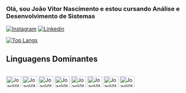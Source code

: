 ### Olá, sou João Vitor Nascimento e estou cursando Análise e Desenvolvimento de Sistemas
 [![Instagram](https://img.shields.io/badge/Instagram-E4405F?style=for-the-badge&logo=instagram&logoColor=white)]("https://www.instagram.com/joaovitor.nso/)
 [![Linkedin](https://img.shields.io/badge/LinkedIn-0077B5?style=for-the-badge&logo=linkedin&logoColor=white)](https://www.linkedin.com/in/joaovitornso)
 

<div>

 <a href="https://github.com/joaovitornso">

 <!--<img height="180em" src="https://github-readme-stats.vercel.app/api/top-langs/?username=joaovitornso&layout=compact&langs_count=7&theme=dracula"/>-->
  
 [![Top Langs](https://github-readme-stats.vercel.app/api?username=joaovitornso&&theme=dracula&show_icons=true)](https://github.com/joaovitornso)

</div>
 
  
  ## Linguagens Dominantes
  
<div style="display: inline_block"><br>
  
<img align="center" alt="JoaoVitor-Js" height="30" width="40" src="https://cdn.jsdelivr.net/gh/devicons/devicon/icons/javascript/javascript-original.svg" />

<img align="center" alt="JoaoVitor-Js" height="30" width="40" src="https://cdn.jsdelivr.net/gh/devicons/devicon/icons/java/java-original.svg" />

<!--<img align="center" alt="JoaoVitor-Js" height="30" width="40" src="https://cdn.jsdelivr.net/gh/devicons/devicon/icons/react/react-original.svg" />-->

<img align="center" alt="JoaoVitor-Js" height="30" width="40" src="https://cdn.jsdelivr.net/gh/devicons/devicon/icons/html5/html5-original.svg" />
  
<img align="center" alt="JoaoVitor-Js" height="30" width="40" src="https://cdn.jsdelivr.net/gh/devicons/devicon/icons/css3/css3-original.svg" />
  
<img align="center" alt="JoaoVitor-Js" height="30" width="40" src="https://cdn.jsdelivr.net/gh/devicons/devicon/icons/c/c-original.svg" />
  
<img align="center" alt="JoaoVitor-Js" height="30" width="40" src="https://cdn.jsdelivr.net/gh/devicons/devicon/icons/mysql/mysql-original-wordmark.svg" />
  
<img align="center" alt="JoaoVitor-Js" height="30" width="40" src="https://cdn.jsdelivr.net/gh/devicons/devicon/icons/python/python-original.svg" />
  
<img align="center" alt="JoaoVitor-Js" height="30" width="40" src="https://cdn.jsdelivr.net/gh/devicons/devicon/icons/django/django-plain.svg" />
          
<!-- <img align="center" alt="JoaoVitor-Js" height="30" width="40" src="https://cdn.jsdelivr.net/gh/devicons/devicon/icons/php/php-original.svg" /> -->
           

</div>
  
<!--  ### Redes Sociais
 [![Instagram](https://img.shields.io/badge/Instagram-E4405F?style=for-the-badge&logo=instagram&logoColor=white)]("https://www.instagram.com/joaovitor.nso/)
 [![Linkedin](https://img.shields.io/badge/LinkedIn-0077B5?style=for-the-badge&logo=linkedin&logoColor=white)](https://www.linkedin.com/in/joaovitornso)
 -->
 
